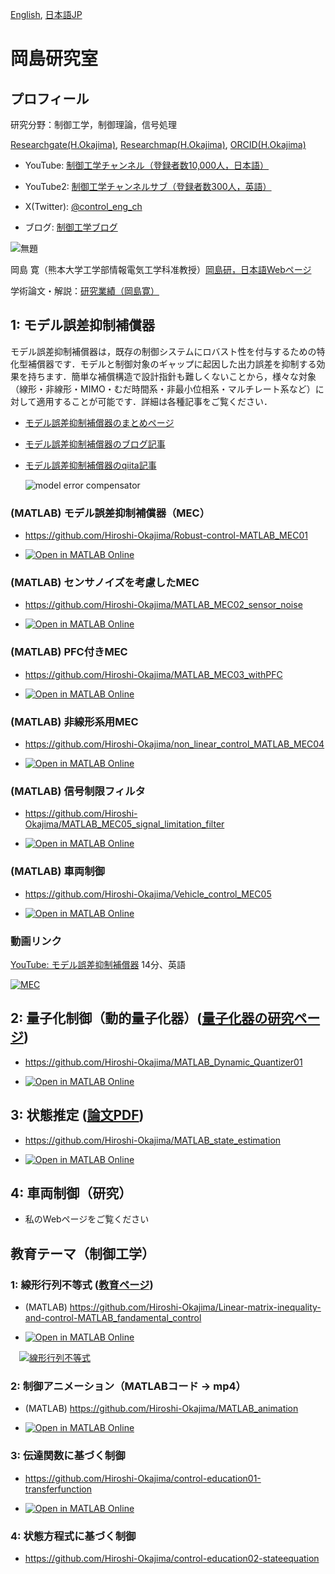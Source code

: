 [English](https://github.com/Hiroshi-Okajima), [日本語JP](https://github.com/Hiroshi-Okajima/Profile-Japanese)

# 岡島研究室

## プロフィール

研究分野：制御工学，制御理論，信号処理

[Researchgate(H.Okajima)](https://www.researchgate.net/profile/Hiroshi-Okajima), [Researchmap(H.Okajima)](https://researchmap.jp/read0203288?lang=en), [ORCID(H.Okajima)](https://orcid.org/0000-0001-7621-7482)

- YouTube: [制御工学チャンネル（登録者数10,000人，日本語）](https://www.youtube.com/c/ControlEngineeringChannel/videos)

- YouTube2: [制御工学チャンネルサブ（登録者数300人，英語）](https://www.youtube.com/@ControlEngineeringCh/videos)

- X(Twitter): [@control_eng_ch](https://x.com/control_eng_ch)

- ブログ: [制御工学ブログ](https://blog.control-theory.com)

![無題](https://user-images.githubusercontent.com/112537733/188295382-7b3892e7-38ec-4fc6-93e2-f9d575c0926c.jpg)

岡島 寛（熊本大学工学部情報電気工学科准教授）[岡島研，日本語Webページ](https://www.control-theory.com)

学術論文・解説：[研究業績（岡島寛）](https://www.control-theory.com/jp/%E6%A5%AD%E7%B8%BE)

## 1: モデル誤差抑制補償器 

モデル誤差抑制補償器は，既存の制御システムにロバスト性を付与するための特化型補償器です．モデルと制御対象のギャップに起因した出力誤差を抑制する効果を持ちます．簡単な補償構造で設計指針も難しくないことから，様々な対象（線形・非線形・MIMO・むだ時間系・非最小位相系・マルチレート系など）に対して適用することが可能です．詳細は各種記事をご覧ください．

- [モデル誤差抑制補償器のまとめページ](https://www.control-theory.com/jp/%E7%A0%94%E7%A9%B6%E3%83%A2%E3%83%87%E3%83%AB%E8%AA%A4%E5%B7%AE%E6%8A%91%E5%88%B6%E8%A3%9C%E5%84%9F%E5%99%A8)
- [モデル誤差抑制補償器のブログ記事](https://blog.control-theory.com/entry/2024/01/21/model-error-compensator-mec)
- [モデル誤差抑制補償器のqiita記事](https://qiita.com/Hiroshi-Okajima/items/10256a84ed97602058b4)

  ![model error compensator](https://github.com/user-attachments/assets/ac5b9122-99d9-4bae-8e8d-83caba653da8)


### (MATLAB) モデル誤差抑制補償器（MEC）
 - https://github.com/Hiroshi-Okajima/Robust-control-MATLAB_MEC01

 - [![Open in MATLAB Online](https://www.mathworks.com/images/responsive/global/open-in-matlab-online.svg)](https://matlab.mathworks.com/open/github/v1?repo=Hiroshi-Okajima/Robust-control-MATLAB_MEC01)

### (MATLAB) センサノイズを考慮したMEC

- https://github.com/Hiroshi-Okajima/MATLAB_MEC02_sensor_noise

- [![Open in MATLAB Online](https://www.mathworks.com/images/responsive/global/open-in-matlab-online.svg)](https://matlab.mathworks.com/open/github/v1?repo=Hiroshi-Okajima/MATLAB_MEC02_sensor_noise)
  
### (MATLAB) PFC付きMEC
- https://github.com/Hiroshi-Okajima/MATLAB_MEC03_withPFC

- [![Open in MATLAB Online](https://www.mathworks.com/images/responsive/global/open-in-matlab-online.svg)](https://matlab.mathworks.com/open/github/v1?repo=Hiroshi-Okajima/MATLAB_MEC03_withPFC)
  
### (MATLAB) 非線形系用MEC

- https://github.com/Hiroshi-Okajima/non_linear_control_MATLAB_MEC04
  
- [![Open in MATLAB Online](https://www.mathworks.com/images/responsive/global/open-in-matlab-online.svg)](https://matlab.mathworks.com/open/github/v1?repo=Hiroshi-Okajima/non_linear_control_MATLAB_MEC04)
  
### (MATLAB) 信号制限フィルタ
- https://github.com/Hiroshi-Okajima/MATLAB_MEC05_signal_limitation_filter

- [![Open in MATLAB Online](https://www.mathworks.com/images/responsive/global/open-in-matlab-online.svg)](https://matlab.mathworks.com/open/github/v1?repo=Hiroshi-Okajima/MATLAB_MEC05_signal_limitation_filter)
 
### (MATLAB) 車両制御

- https://github.com/Hiroshi-Okajima/Vehicle_control_MEC05

- [![Open in MATLAB Online](https://www.mathworks.com/images/responsive/global/open-in-matlab-online.svg)](https://matlab.mathworks.com/open/github/v1?repo=Hiroshi-Okajima/Vehicle_control_MEC05)

### 動画リンク

[YouTube: モデル誤差抑制補償器](https://youtu.be/UbEQD22V20c?si=fTFpegjDsDgVg74e) 14分、英語
 
[![MEC](https://github.com/user-attachments/assets/1b70efcd-2898-47f0-8ccb-493d5baf186d)](https://youtu.be/UbEQD22V20c?si=fTFpegjDsDgVg74e)

## 2: 量子化制御（動的量子化器）([量子化器の研究ページ](https://sites.google.com/view/deltasiguma))

  -  https://github.com/Hiroshi-Okajima/MATLAB_Dynamic_Quantizer01
  
  - [![Open in MATLAB Online](https://www.mathworks.com/images/responsive/global/open-in-matlab-online.svg)](https://matlab.mathworks.com/open/github/v1?repo=Hiroshi-Okajima/MATLAB_Dynamic_Quantizer01)

## 3: 状態推定 ([論文PDF](https://www.tandfonline.com/doi/full/10.1080/18824889.2021.1985702))

  - https://github.com/Hiroshi-Okajima/MATLAB_state_estimation

- [![Open in MATLAB Online](https://www.mathworks.com/images/responsive/global/open-in-matlab-online.svg)](https://matlab.mathworks.com/open/github/v1?repo=Hiroshi-Okajima/MATLAB_state_estimation)

## 4: 車両制御（研究）

  - 私のWebページをご覧ください

## 教育テーマ（制御工学）

### 1: 線形行列不等式 ([教育ページ](https://www.control-theory.com/en/et-linear-matrix-inequality))

  - (MATLAB) https://github.com/Hiroshi-Okajima/Linear-matrix-inequality-and-control-MATLAB_fandamental_control

- [![Open in MATLAB Online](https://www.mathworks.com/images/responsive/global/open-in-matlab-online.svg)](https://matlab.mathworks.com/open/github/v1?repo=Hiroshi-Okajima/Linear-matrix-inequality-and-control-MATLAB_fandamental_control)

　[![線形行列不等式](https://user-images.githubusercontent.com/112537733/188101141-f86dee2e-ba6a-41c3-b223-e12b2da5aef6.png)](https://youtu.be/QfXJ01dIpL0)

### 2: 制御アニメーション（MATLABコード → mp4）

 - (MATLAB) https://github.com/Hiroshi-Okajima/MATLAB_animation
   
- [![Open in MATLAB Online](https://www.mathworks.com/images/responsive/global/open-in-matlab-online.svg)](https://matlab.mathworks.com/open/github/v1?repo=Hiroshi-Okajima/MATLAB_animation)

### 3: 伝達関数に基づく制御 
  - https://github.com/Hiroshi-Okajima/control-education01-transferfunction

  - [![Open in MATLAB Online](https://www.mathworks.com/images/responsive/global/open-in-matlab-online.svg)](https://matlab.mathworks.com/open/github/v1?repo=Hiroshi-Okajima/control-education01-transferfunction)
   
### 4: 状態方程式に基づく制御 
 - https://github.com/Hiroshi-Okajima/control-education02-stateequation
